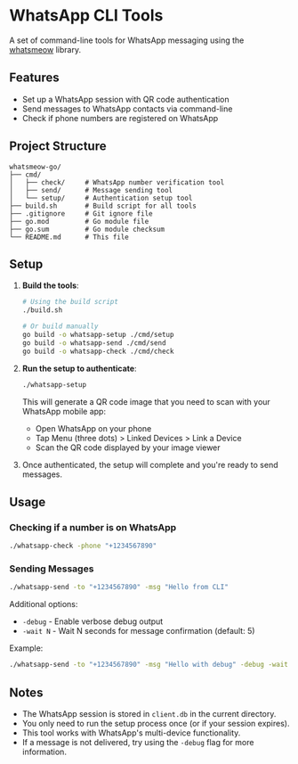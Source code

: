 # WhatsApp CLI Tools

A set of command-line tools for WhatsApp messaging using the [whatsmeow](https://github.com/tulir/whatsmeow) library.

## Features

- Set up a WhatsApp session with QR code authentication
- Send messages to WhatsApp contacts via command-line
- Check if phone numbers are registered on WhatsApp

## Project Structure

```
whatsmeow-go/
├── cmd/
│   ├── check/     # WhatsApp number verification tool
│   ├── send/      # Message sending tool
│   └── setup/     # Authentication setup tool
├── build.sh       # Build script for all tools
├── .gitignore     # Git ignore file
├── go.mod         # Go module file
├── go.sum         # Go module checksum
└── README.md      # This file
```

## Setup

1. **Build the tools**:

   ```bash
   # Using the build script
   ./build.sh

   # Or build manually
   go build -o whatsapp-setup ./cmd/setup
   go build -o whatsapp-send ./cmd/send
   go build -o whatsapp-check ./cmd/check
   ```

2. **Run the setup to authenticate**:

   ```bash
   ./whatsapp-setup
   ```

   This will generate a QR code image that you need to scan with your WhatsApp mobile app:

   - Open WhatsApp on your phone
   - Tap Menu (three dots) > Linked Devices > Link a Device
   - Scan the QR code displayed by your image viewer

3. Once authenticated, the setup will complete and you're ready to send messages.

## Usage

### Checking if a number is on WhatsApp

```bash
./whatsapp-check -phone "+1234567890"
```

### Sending Messages

```bash
./whatsapp-send -to "+1234567890" -msg "Hello from CLI"
```

Additional options:

- `-debug` - Enable verbose debug output
- `-wait N` - Wait N seconds for message confirmation (default: 5)

Example:

```bash
./whatsapp-send -to "+1234567890" -msg "Hello with debug" -debug -wait 10
```

## Notes

- The WhatsApp session is stored in `client.db` in the current directory.
- You only need to run the setup process once (or if your session expires).
- This tool works with WhatsApp's multi-device functionality.
- If a message is not delivered, try using the `-debug` flag for more information.
